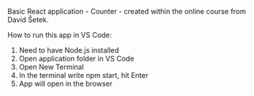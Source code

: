 Basic React application - Counter - created within the online course from David Šetek. 

How to run this app in VS Code:

1. Need to have Node.js installed
2. Open application folder in VS Code
3. Open New Terminal
4. In the terminal write npm start, hit Enter
5. App will open in the browser
